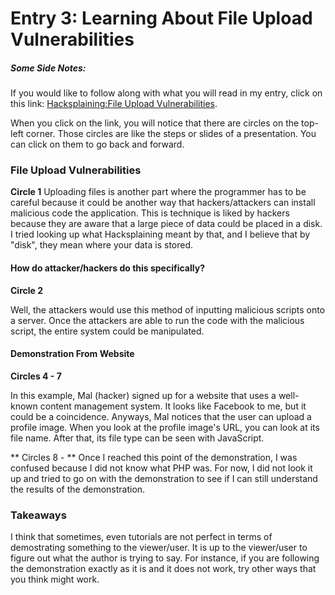 # Entry 3: Learning About File Upload Vulnerabilities 

##### Some Side Notes: 
If you would like to follow along with what you will read in my entry, click on this link: [Hacksplaining:File Upload Vulnerabilities](https://www.hacksplaining.com/exercises/file-upload). 

When you click on the link, you will notice that there are circles on the top-left corner. Those circles are like the steps or slides of a presentation. You can click on them to go back and forward. 

### File Upload Vulnerabilities 
**Circle 1**
Uploading files is another part where the programmer has to be careful because it could be another way that hackers/attackers can install malicious code the application. This is technique is liked by hackers because they are aware that a large piece of data could be placed in a disk. I tried looking up what Hacksplaining meant by that, and I believe that by "disk", they mean where your data is stored.  

#### How do attacker/hackers do this specifically? 
**Circle 2**

Well, the attackers would use this method of inputting malicious scripts onto a server. Once the attackers are able to run the code with the malicious script, the entire system could be manipulated.  

#### Demonstration From Website 
**Circles 4 - 7**

In this example, Mal (hacker) signed up for a website that uses a well-known content management system. It looks like Facebook to me, but it could be a coincidence. Anyways, Mal notices that the user can upload a profile image. When you look at the profile image's URL, you can look at its file name. After that, its file type can be seen with JavaScript. 

** Circles 8 - ** 
Once I reached this point of the demonstration, I was confused because I did not know what PHP was. For now, I did not look it up and tried to go on with the demonstration to see if I can still understand the results of the demonstration. 

### Takeaways 
I think that sometimes, even tutorials are not perfect in terms of demostrating something to the viewer/user. It is up to the viewer/user to figure out what the author is trying to say. For instance, if you are following the demonstration exactly as it is and it does not work, try other ways that you think might work.  


